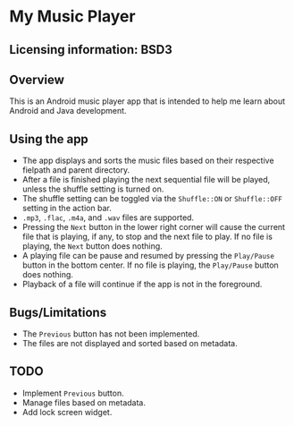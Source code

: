 My Music Player
==========

Licensing information: BSD3
---

Overview
---------
This is an Android music player app that is intended to help me learn about Android and Java development.

Using the app
---------
* The app displays and sorts the music files based on their respective fielpath and parent directory.
* After a file is finished playing the next sequential file will be played, unless the shuffle setting is turned on.
* The shuffle setting can be toggled via the ```Shuffle::ON``` or ```Shuffle::OFF``` setting in the action bar.
* ```.mp3```, ```.flac```, ```.m4a```, and ```.wav``` files are supported.
* Pressing the ```Next``` button in the lower right corner will cause the current file that is playing, if any, to stop and the next file to play. If no file is playing, the ```Next``` button does nothing.
* A playing file can be pause and resumed by pressing the ```Play/Pause``` button in the bottom center. If no file is playing, the ```Play/Pause``` button does nothing.
* Playback of a file will continue if the app is not in the foreground. 

Bugs/Limitations
---------
* The ```Previous``` button has not been implemented.
* The files are not displayed and sorted based on metadata.

TODO
-------
* Implement ```Previous``` button.
* Manage files based on metadata.
* Add lock screen widget.
